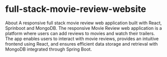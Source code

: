# full-stack-movie-review-website
About A responsive full stack movie review web application built with React, Sprinboot and MongoDB.
The responsive Movie Review web application is a platform where users can add reviews to movies and watch their trailers. The app enables users to interact with movie reviews, provides an intuitive frontend using React, and ensures efficient data storage and retrieval with MongoDB integrated through Spring Boot.
